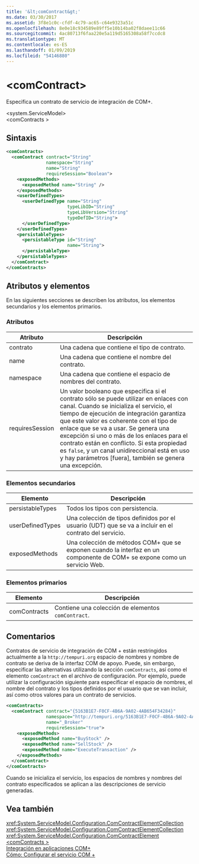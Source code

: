 ```yaml
---
title: '&lt;comContract&gt;'
ms.date: 03/30/2017
ms.assetid: 3f8e1c0c-cfdf-4c79-ac65-c64e9323a51c
ms.openlocfilehash: 8e0e18c934589e89ff5e10b14ba02f8daee11c66
ms.sourcegitcommit: 4ac80713f6faa220e5a119d5165308a58f7ccdc8
ms.translationtype: MT
ms.contentlocale: es-ES
ms.lasthandoff: 01/09/2019
ms.locfileid: "54146880"
---
```

# <a name="ltcomcontractgt"></a>&lt;comContract&gt;
Especifica un contrato de servicio de integración de COM+.  
  
 \<system.ServiceModel>  
\<comContracts >  
  
## <a name="syntax"></a>Sintaxis  
  
```xml  
<comContracts>
  <comContract contract="String"
               namespace="String"
               name="String"
               requireSession="Boolean">
    <exposedMethods>
      <exposedMethod name="String" />
    </exposedMethods>
    <userDefinedTypes>
      <userDefinedType name="String"
                       typeLibID="String"
                       typeLibVersion="String"
                       typeDefID="String">
      </userDefinedType>
    </userDefinedTypes>
    <persistableTypes>
      <persistableType id="String"
                       name="String">
      </persistableType>
    </persistableTypes>
  </comContract>
</comContracts>
```  
  
## <a name="attributes-and-elements"></a>Atributos y elementos  
 En las siguientes secciones se describen los atributos, los elementos secundarios y los elementos primarios.  
  
### <a name="attributes"></a>Atributos  
  
|Atributo|Descripción|  
|---------------|-----------------|  
|contrato|Una cadena que contiene el tipo de contrato.|  
|name|Una cadena que contiene el nombre del contrato.|  
|namespace|Una cadena que contiene el espacio de nombres del contrato.|  
|requiresSession|Un valor booleano que especifica si el contrato sólo se puede utilizar en enlaces con canal. Cuando se inicializa el servicio, el tiempo de ejecución de integración garantiza que este valor es coherente con el tipo de enlace que se va a usar. Se genera una excepción si uno o más de los enlaces para el contrato están en conflicto. Si esta propiedad es `false`, y un canal unidireccional está en uso y hay parámetros [fuera], también se genera una excepción.|  
  
### <a name="child-elements"></a>Elementos secundarios  
  
|Elemento|Descripción|  
|-------------|-----------------|  
|persistableTypes|Todos los tipos con persistencia.|  
|userDefinedTypes|Una colección de tipos definidos por el usuario (UDT) que se va a incluir en el contrato del servicio.|  
|exposedMethods|Una colección de métodos COM+ que se exponen cuando la interfaz en un componente de COM+ se expone como un servicio Web.|  
  
### <a name="parent-elements"></a>Elementos primarios  
  
|Elemento|Descripción|  
|-------------|-----------------|  
|comContracts|Contiene una colección de elementos `comContract`.|  
  
## <a name="remarks"></a>Comentarios  
 Contratos de servicio de integración de COM + están restringidos actualmente a la `http://tempuri.org` espacio de nombres y nombre de contrato se deriva de la interfaz COM de apoyo. Puede, sin embargo, especificar las alternativas utilizando la sección `comContracts`, así como el elemento `comContract` en el archivo de configuración. Por ejemplo, puede utilizar la configuración siguiente para especificar el espacio de nombres, el nombre del contrato y los tipos definidos por el usuario que se van incluir, así como otros valores para un contrato de servicios.  
  
```xml  
<comContracts>
  <comContract contract="{5163B1E7-F0CF-4B6A-9A02-4AB654F34284}"
               namespace="http://tempuri.org/5163B1E7-F0CF-4B6A-9A02-4AB654F34284"
               name="_Broker"
               requireSession="true">
    <exposedMethods>
      <exposedMethod name="BuyStock" />
      <exposedMethod name="SellStock" />
      <exposedMethod name="ExecuteTransaction" />
    </exposedMethods>
  </comContract>
</comContracts>
```  
  
 Cuando se inicializa el servicio, los espacios de nombres y nombres del contrato especificados se aplican a las descripciones de servicio generadas.  
  
## <a name="see-also"></a>Vea también  
 <xref:System.ServiceModel.Configuration.ComContractElementCollection>  
 <xref:System.ServiceModel.Configuration.ComContractElementCollection>  
 <xref:System.ServiceModel.Configuration.ComContractElement>  
 [\<comContracts >](../../../../../docs/framework/configure-apps/file-schema/wcf/comcontracts.md)  
 [Integración en aplicaciones COM+](../../../../../docs/framework/wcf/feature-details/integrating-with-com-plus-applications.md)  
 [Cómo: Configurar el servicio COM +](../../../../../docs/framework/wcf/feature-details/how-to-configure-com-service-settings.md)
